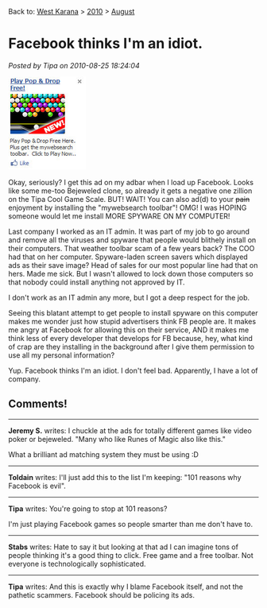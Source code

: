 Back to: [West Karana](/posts/westkarana.md) > [2010](/posts/2010/westkarana.md) > [August](./westkarana.md)
# Facebook thinks I'm an idiot.

*Posted by Tipa on 2010-08-25 18:24:04*

[![](../../../uploads/2010/08/Fullscreen-capture-8252010-71315-PM.jpg "Stupid ad.")](../../../uploads/2010/08/Fullscreen-capture-8252010-71315-PM.jpg)

Okay, seriously? I get this ad on my adbar when I load up Facebook. Looks like some me-too Bejeweled clone, so already it gets a negative one zillion on the Tipa Cool Game Scale. BUT! WAIT! You can also ad(d) to your ~~pain~~ enjoyment by installing the "mywebsearch toolbar"! OMG! I was HOPING someone would let me install MORE SPYWARE ON MY COMPUTER!

Last company I worked as an IT admin. It was part of my job to go around and remove all the viruses and spyware that people would blithely install on their computers. That weather toolbar scam of a few years back? The COO had that on her computer. Spyware-laden screen savers which displayed ads as their save image? Head of sales for our most popular line had that on hers. Made me sick. But I wasn't allowed to lock down those computers so that nobody could install anything not approved by IT.

I don't work as an IT admin any more, but I got a deep respect for the job.

Seeing this blatant attempt to get people to install spyware on this computer makes me wonder just how stupid advertisers think FB people are. It makes me angry at Facebook for allowing this on their service, AND it makes me think less of every developer that develops for FB because, hey, what kind of crap are they installing in the background after I give them permission to use all my personal information?

Yup. Facebook thinks I'm an idiot. I don't feel bad. Apparently, I have a lot of company.

## Comments!

---

**Jeremy S.** writes: I chuckle at the ads for totally different games like video poker or bejeweled. "Many who like Runes of Magic also like this."

What a brilliant ad matching system they must be using :D

---

**Toldain** writes: I'll just add this to the list I'm keeping: "101 reasons why Facebook is evil".

---

**Tipa** writes: You're going to stop at 101 reasons?

I'm just playing Facebook games so people smarter than me don't have to.

---

**Stabs** writes: Hate to say it but looking at that ad I can imagine tons of people thinking it's a good thing to click. Free game and a free toolbar. Not everyone is technologically sophisticated.

---

**Tipa** writes: And this is exactly why I blame Facebook itself, and not the pathetic scammers. Facebook should be policing its ads.

